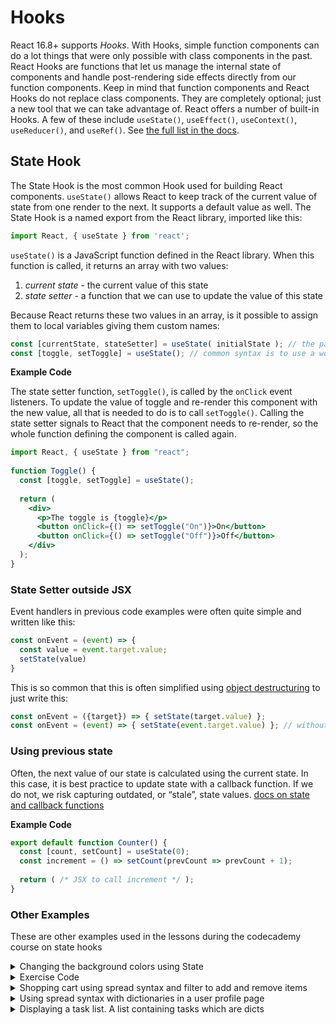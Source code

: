 # Hooks

React 16.8+ supports *Hooks*. With Hooks, simple function components can do a lot things that were only possible with class components in the past. React Hooks are functions that let us manage the internal state of components and handle post-rendering side effects directly from our function components. Keep in mind that function components and React Hooks do not replace class components. They are completely optional; just a new tool that we can take advantage of. React offers a number of built-in Hooks. A few of these include `useState()`, `useEffect()`, `useContext()`, `useReducer()`, and `useRef()`. See [the full list in the docs](https://reactjs.org/docs/hooks-reference.html).

## State Hook

The State Hook is the most common Hook used for building React components. `useState()` allows React to keep track of the current value of state from one render to the next. It supports a default value as well. The State Hook is a named export from the React library, imported like this:

```jsx
import React, { useState } from 'react';
```

`useState()` is a JavaScript function defined in the React library. When this function is called, it returns an array with two values:

1. *current state* - the current value of this state
2. *state setter* - a function that we can use to update the value of this state

Because React returns these two values in an array, is it possible to assign them to local variables giving them custom names:

```jsx
const [currentState, stateSetter] = useState( initialState ); // the pattern
const [toggle, setToggle] = useState(); // common syntax is to use a word and setWord
```

**Example Code**

The state setter function, `setToggle()`, is called by the `onClick` event listeners. To update the value of toggle and re-render this component with the new value, all that is needed to do is to call `setToggle()`. Calling the state setter signals to React that the component needs to re-render, so the whole function defining the component is called again. 

```jsx
import React, { useState } from "react";
 
function Toggle() {
  const [toggle, setToggle] = useState();
 
  return (
    <div>
      <p>The toggle is {toggle}</p>
      <button onClick={() => setToggle("On")}>On</button>
      <button onClick={() => setToggle("Off")}>Off</button>
    </div>
  );
}
```

### State Setter outside JSX

Event handlers in previous code examples were often quite simple and written like this:

```jsx
const onEvent = (event) => {
  const value = event.target.value;
  setState(value)
}
```

This is so common that this is often simplified using [object destructuring](https://www.codecademy.com/content-items/92a5f93c6dbc6794d83e00383fc3af68?) to just write this:

```jsx
const onEvent = ({target}) => { setState(target.value) };
const onEvent = (event) => { setState(event.target.value) }; // without destructuring
```

### Using previous state

Often, the next value of our state is calculated using the current state. In this case, it is best practice to update state with a callback function. If we do not, we risk capturing outdated, or “stale”, state values. [docs on state and callback functions](https://reactjs.org/docs/react-component.html#setstate) 

**Example Code**

```jsx
export default function Counter() {
  const [count, setCount] = useState(0);
  const increment = () => setCount(prevCount => prevCount + 1);
 
  return ( /* JSX to call increment */ );
}
```

### Other Examples

These are other examples used in the lessons during the codecademy course on state hooks

<details>
 <Summary>Changing the background colors using State</summary>

 ```js
import React, { useState } from 'react';

export default function ColorPicker() {
  // call useState and assign its return values to `color` and `setColor`
 const [color, setColor] = useState();
 const divStyle = {backgroundColor: color};

  return (
    <div style={divStyle}>
      <p>The color is {color}</p>
      <button onClick={() => setColor("Aquamarine")}>
        Aquamarine
      </button>
      <button onClick={() => setColor("BlueViolet")}>
        BlueViolet
      </button>
      <button onClick={() => setColor("Chartreuse")}>
        Chartreuse
      </button>
      <button onClick={() => setColor("CornflowerBlue")}>
        CornflowerBlue
      </button>
    </div>
  );
}
 ```
</details>

<details>
 <summary>Exercise Code</summary>

 ```js
import React, { useState } from 'react';

export default function QuizNavBar({ questions }) {
    const [questionIndex, setQuestionIndex] = useState(0);

    // define event handlers 
    const goBack = () => { 
        setQuestionIndex((prevQuestionIndex) => prevQuestionIndex - 1)};
    const goToNext = () => {
        setQuestionIndex((prevQuestionIndex) => prevQuestionIndex +1)};

    // determine if on the first question or not 
    const onFirstQuestion = questionIndex === 0;
    const onLastQuestion = questionIndex === questions.length - 1;

    return (
        <nav>
            <span>Question #{questionIndex + 1}</span>
            <div>
                <button 
                    onClick={goBack} 
                    disabled={onFirstQuestion}>Go Back</button>
                <button 
                    onClick={goToNext} 
                    disabled={onLastQuestion}>Next Question</button>
            </div>
        </nav>
    );
}
 ```
</details>

<details>
 <summary>Shopping cart using spread syntax and filter to add and remove items</summary>

```js
import React, { useState } from "react";
import ItemList from "./ItemList";
import { produce, pantryItems } from "./storeItems";

export default function GroceryCart() {
    // declare and initialize state 
    const [cart, setCart] = useState([]);
    const addItem = (item) => {
        setCart((prev) => { return [item, ...prev] });
    };

    const removeItem = (targetIndex) => {
        setCart((prev) => { return prev.filter((item, index) => index !== targetIndex) });
    };

    return (
        <div>
            <h1>Grocery Cart</h1>
            <ul>
                {cart.map((item, index) => (
                    <li onClick={() => removeItem(index)} key={index}>{item}</li>
                ))}
            </ul>
            <h2>Produce</h2>
            <ItemList items={produce} onItemClick={addItem} />
            <h2>Pantry Items</h2>
            <ItemList items={pantryItems} onItemClick={addItem} />
        </div>
    );
}
```
</details>

<details>
 <summary>Using spread syntax with dictionaries in a user profile page</summary>

```js
import React, { useState } from "react";

export default function EditProfile() {
    const [profile, setProfile] = useState({});

    const handleChange = ({ target }) => {
        const { name, value } = target;
        setProfile((prev) => (
            { ...prev, [name]: value }
        ));
    };

    const handleSubmit = (event) => {
        event.preventDefault();
        alert(JSON.stringify(profile, '', 2));
    };

    return (
        <form onSubmit={handleSubmit}>
        <input
            value={profile.firstName || ''}
            onChange={handleChange}
            name="firstName"
            type="text"
            placeholder="First Name"
        />
        <input
            value={profile.lastName || ''}
            onChange={handleChange}
            type="text"
            name="lastName"
            placeholder="Last Name"
        />
        <input
            value={profile.bday || ''}
            onChange={handleChange}
            type="date"
            name="bday"
        />
        <input
            value={profile.password || ''}
            onChange={handleChange}
            type="password"
            name="password"
            placeholder="Password"
        />
        <button type="submit">Submit</button>
        </form>
    );
}
```
</details>

<details>
 <summary>Displaying a task list. A list containing tasks which are dicts</summary>

```js
import React, { useState } from "react";
import NewTask from "../Presentational/NewTask";
import TasksList from "../Presentational/TasksList";

export default function AppFunction() {
    const [task, setTask] = useState({});

    // a handle will create a new task
    const handleChange = ({ target }) => {
        const { name, value } = target;
        const newTask = {id: Date.now(), [name]: value}
        setTask((prev) => (
            { ...prev, newTask }
        ));
    };

    const [allTasks, setAllTasks] = useState([]);
    const handleSubmit = (event) => {
        event.preventDefault();
        if (!task.title) return;
        setAllTasks((prev) => (
            [task, ...prev]
        ));
        // clear the task form
        setTask({});
    };

    const handleDelete = (id) => {
        setAllTasks((prev) => prev.filter(
            (task) => (task.id !== id)
        ));
    };


    return (
        <main>
        <h1>Tasks</h1>
        <NewTask
            newTask={task}
            handleChange={handleChange}
            handleSubmit={handleSubmit}
        />
        <TasksList allTasks={allTasks} handleDelete={handleDelete} />
        </main>
    );
}
```
</details>